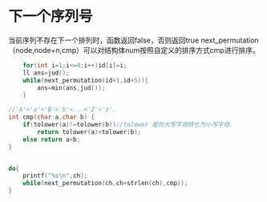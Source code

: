 # 下一个序列号
当前序列不存在下一个排列时，函数返回false，否则返回true
next_permutation（node,node+n,cmp）可以对结构体num按照自定义的排序方式cmp进行排序。
```c++
	for(int i=1;i<=4;i++)id[i]=i;
	ll ans=jud();
	while(next_permutation(id+1,id+5)){
		ans=min(ans,jud());
	}
```

```c++
//'A'<'a'<'B'<'b'<...<'Z'<'z'.
int cmp(char a,char b) {
    if(tolower(a)!=tolower(b))//tolower 是将大写字母转化为小写字母.
        return tolower(a)<tolower(b);
    else return a<b;
}


do{
    printf("%s\n",ch);
    while(next_permutation(ch,ch+strlen(ch),cmp));
}
```